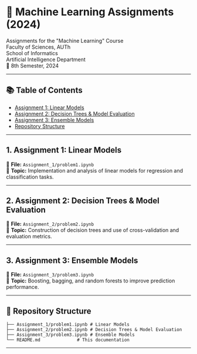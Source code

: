 # 🤖 Machine Learning Assignments (2024)

Assignments for the "Machine Learning" Course  
Faculty of Sciences, AUTh  
School of Informatics  
Artificial Intelligence Department  
📅 8th Semester, 2024

---

## 📚 Table of Contents
- [Assignment 1: Linear Models](#1-assignment-1-linear-models)
- [Assignment 2: Decision Trees & Model Evaluation](#2-assignment-2-decision-trees--model-evaluation)
- [Assignment 3: Ensemble Models](#3-assignment-3-ensemble-models)
- [Repository Structure](#repository-structure)

---

## 1. Assignment 1: Linear Models
📄 **File:** `Assignment_1/problem1.ipynb`  
📌 **Topic:** Implementation and analysis of linear models for regression and classification tasks.

---

## 2. Assignment 2: Decision Trees & Model Evaluation
📄 **File:** `Assignment_2/problem2.ipynb`  
📌 **Topic:** Construction of decision trees and use of cross-validation and evaluation metrics.

---

## 3. Assignment 3: Ensemble Models
📄 **File:** `Assignment_3/problem3.ipynb`  
📌 **Topic:** Boosting, bagging, and random forests to improve prediction performance.

---

## 📁 Repository Structure
```
├── Assignment_1/problem1.ipynb # Linear Models
├── Assignment_2/problem2.ipynb # Decision Trees & Model Evaluation
├── Assignment_3/problem3.ipynb # Ensemble Models
└── README.md              # This documentation
```

---



